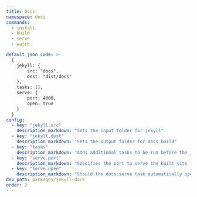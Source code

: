 ```yaml
---
title: Docs
namespace: docs
commands:
  - install
  - build
  - serve
  - watch

default_json_code: >-
  {
  	jekyll: {
  		src: "docs",
  		dest: "dist/docs"
  	},
  	tasks: [],
  	serve: {
  		port: 4000,
  		open: true
  	}
  }
config:
  - key: "jekyll.src"
    description_markdown: "Sets the input folder for jekyll"
  - key: "jekyll.dest"
    description_markdown: "Sets the output folder for docs build"
  - key: "tasks"
    description_markdown: "Adds additional tasks to be run before the jekyll build. This is useful for reducing build time in jekyll."
  - key: "serve.port"
    description_markdown: "Specifies the port to serve the built site from."
  - key: "serve.open"
    description_markdown: "Should the docs:serve task automatically open a tab in a browser"
dev_path: packages/jekyll-docs
order: 2
---
```

